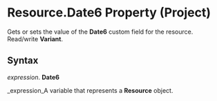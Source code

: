 
# Resource.Date6 Property (Project)

Gets or sets the value of the  **Date6** custom field for the resource. Read/write **Variant**.


## Syntax

 _expression_. **Date6**

 _expression_A variable that represents a  **Resource** object.

